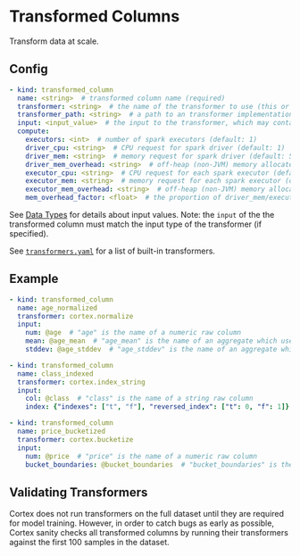 # Transformed Columns

Transform data at scale.

## Config

```yaml
- kind: transformed_column
  name: <string>  # transformed column name (required)
  transformer: <string>  # the name of the transformer to use (this or transformer_path must be specified)
  transformer_path: <string>  # a path to an transformer implementation file (this or transformer must be specified)
  input: <input_value>  # the input to the transformer, which may contain references to columns, constants, and aggregates (e.g. @column1) (required)
  compute:
    executors: <int>  # number of spark executors (default: 1)
    driver_cpu: <string>  # CPU request for spark driver (default: 1)
    driver_mem: <string>  # memory request for spark driver (default: 500Mi)
    driver_mem_overhead: <string>  # off-heap (non-JVM) memory allocated to the driver (overrides mem_overhead_factor) (default: min[driver_mem * 0.4, 384Mi])
    executor_cpu: <string>  # CPU request for each spark executor (default: 1)
    executor_mem: <string>  # memory request for each spark executor (default: 500Mi)
    executor_mem_overhead: <string>  # off-heap (non-JVM) memory allocated to each executor (overrides mem_overhead_factor) (default: min[executor_mem * 0.4, 384Mi])
    mem_overhead_factor: <float>  # the proportion of driver_mem/executor_mem which will be additionally allocated for off-heap (non-JVM) memory (default: 0.4)
```

See [Data Types](data-types.md) for details about input values. Note: the `input` of the the transformed column must match the input type of the transformer (if specified).

See <!-- CORTEX_VERSION_MINOR -->[`transformers.yaml`](https://github.com/cortexlabs/cortex/blob/master/pkg/transformers/transformers.yaml) for a list of built-in transformers.

## Example

```yaml
- kind: transformed_column
  name: age_normalized
  transformer: cortex.normalize
  input:
    num: @age  # "age" is the name of a numeric raw column
    mean: @age_mean  # "age_mean" is the name of an aggregate which used the cortex.mean aggregator
    stddev: @age_stddev  # "age_stddev" is the name of an aggregate which used the cortex.stddev aggregator

- kind: transformed_column
  name: class_indexed
  transformer: cortex.index_string
  input:
    col: @class  # "class" is the name of a string raw column
    index: {"indexes": ["t", "f"], "reversed_index": ["t": 0, "f": 1]}  # a value to be used as the index

- kind: transformed_column
  name: price_bucketized
  transformer: cortex.bucketize
  input:
    num: @price  # "price" is the name of a numeric raw column
    bucket_boundaries: @bucket_boundaries  # "bucket_boundaries" is the name of a [FLOAT] constant
```

## Validating Transformers

Cortex does not run transformers on the full dataset until they are required for model training. However, in order to catch bugs as early as possible, Cortex sanity checks all transformed columns by running their transformers against the first 100 samples in the dataset.
